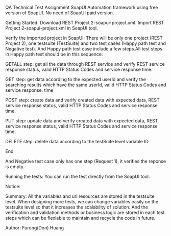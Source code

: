 QA Technical Test Assignment
SoapUI Automation framework using free version of SoapUI. No need of SoapUI paid version.


Getting Started:
Download REST Project 2-soapui-project.xml. 
Import REST Project 2-soapui-project.xml in SoapUI tool.


Verify the imported project in SoapUI:
There will be only one project (REST Project 2), one testsuite (TestSuite) and two test cases (Happy path test and Negative test). And Happy path test case include a few steps.All test steps in Happy path test should be in this sequence:


GETALL step: get all the data through REST service and verify REST service response status, valid HTTP Status Codes and service response time.

GET step: get data according to the expected userId and verify the searching results which have the same userId, valid HTTP Status Codes and service response. time

POST step: create data and verify created data with expected data, REST service response status, valid HTTP Status Codes and service response time.

PUT step: update data and verify created data with expected data, REST service response status, valid HTTP Status Codes and service response time.

DELETE step: delete data according to the testSuite level variable ID

End

And Negative test case only has one step (Request 1), it verifies the reponse is empty.


Running the tests:
You can run the test directly from the SoapUI tool.

Notice:


Summary:
All the variables and url resources are stored in the testsuite level. When designing more tests, we can change variables easily on the testsuite level so that it increases the scalability of solution. And the verification and validation methods or business logic are stored in each test steps which can be flexiable to maintain and recycle the code in future.

Author:
Furong(Don) Huang
